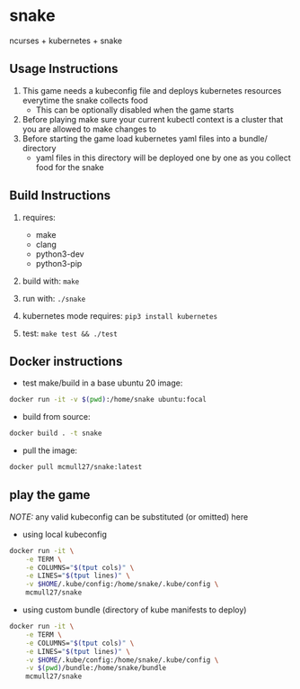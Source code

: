 # snake
ncurses + kubernetes + snake
## Usage Instructions
1. This game needs a kubeconfig file and deploys kubernetes resources everytime the snake collects food
    - This can be optionally disabled when the game starts
2. Before playing make sure your current kubectl context is a cluster that you are allowed to make changes to
3. Before starting the game load kubernetes yaml files into a bundle/ directory
    - yaml files in this directory will be deployed one by one as you collect food for the snake

## Build Instructions
1. requires:
    - make
    - clang
    - python3-dev
    - python3-pip

1. build with: `make`
2. run with: `./snake`
3. kubernetes mode requires: `pip3 install kubernetes`
4. test: `make test && ./test`

## Docker instructions
- test make/build in a base ubuntu 20 image:
```sh
docker run -it -v $(pwd):/home/snake ubuntu:focal
```
- build from source:
```sh
docker build . -t snake
```
- pull the image:
```sh
docker pull mcmull27/snake:latest
```
## play the game 
*NOTE:* any valid kubeconfig can be substituted (or omitted) here

- using local kubeconfig
```sh
docker run -it \
    -e TERM \
    -e COLUMNS="$(tput cols)" \
    -e LINES="$(tput lines)" \
    -v $HOME/.kube/config:/home/snake/.kube/config \
    mcmull27/snake
```

- using custom bundle (directory of kube manifests to deploy)
```sh
docker run -it \
    -e TERM \
    -e COLUMNS="$(tput cols)" \
    -e LINES="$(tput lines)" \
    -v $HOME/.kube/config:/home/snake/.kube/config \
    -v $(pwd)/bundle:/home/snake/bundle
    mcmull27/snake
```